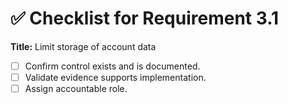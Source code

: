 # ✅ Checklist for Requirement 3.1

**Title:** Limit storage of account data

- [ ] Confirm control exists and is documented.
- [ ] Validate evidence supports implementation.
- [ ] Assign accountable role.
